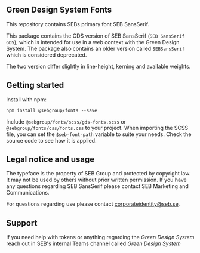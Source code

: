 ## Green Design System Fonts

This repository contains SEBs primary font SEB SansSerif.

This package contains the GDS version of SEB SansSerif (`SEB SansSerif GDS`), which is intended for use in a web context with the Green Design System. The package also contains an older version called `SEBSansSerif` which is considered deprecated.

The two version differ slightly in line-height, kerning and available weights.

## Getting started

Install with npm:

```
npm install @sebgroup/fonts --save
```

Include `@sebgroup/fonts/scss/gds-fonts.scss` or `@sebgroup/fonts/css/fonts.css` to your project. When importing the SCSS file, you can set the `$seb-font-path` variable to suite your needs. Check the source code to see how it is applied.

## Legal notice and usage

The typeface is the property of SEB Group and protected by copyright law. It may not be used by others without prior written permission. If you have any questions regarding SEB SansSerif please contact SEB Marketing and Communications.

For questions regarding use please contact corporateidentity@seb.se.

## Support

If you need help with tokens or anything regarding the _Green Design System_ reach out in SEB's internal Teams channel called _Green Design System_
